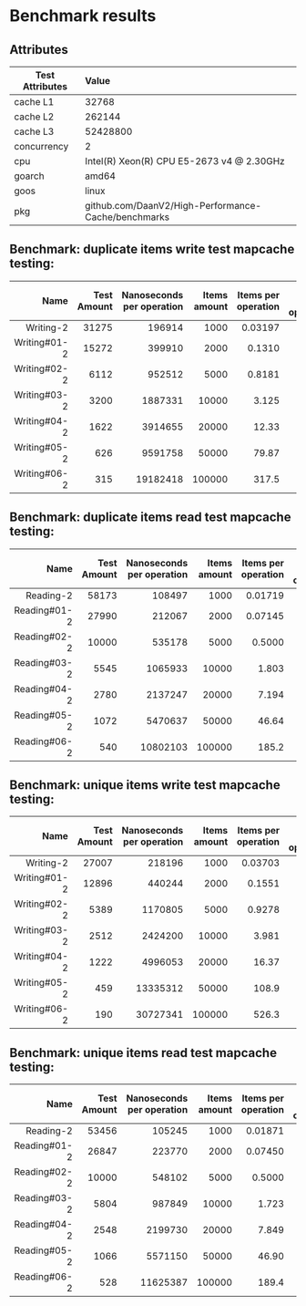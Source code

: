 # Benchmark results

## Attributes

|Test Attributes|Value|
|---------------|:-----|
|cache L1|32768|
|cache L2|262144|
|cache L3|52428800|
|concurrency|2|
|cpu|Intel(R) Xeon(R) CPU E5-2673 v4 @ 2.30GHz|
|goarch|amd64|
|goos|linux|
|pkg|github.com/DaanV2/High-Performance-Cache/benchmarks|

## Benchmark: duplicate items write test mapcache testing: 

|Name|Test Amount|Nanoseconds per operation|Items amount|Items per operation|Bytes per operation|Allocations per operation|
|----:|---:|---:|---:|---:|---:|---:|
|Writing-2|31275|196914|1000|0.03197|168|4|
|Writing#01-2|15272|399910|2000|0.1310|168|4|
|Writing#02-2|6112|952512|5000|0.8181|168|4|
|Writing#03-2|3200|1887331|10000|3.125|168|4|
|Writing#04-2|1622|3914655|20000|12.33|168|4|
|Writing#05-2|626|9591758|50000|79.87|168|4|
|Writing#06-2|315|19182418|100000|317.5|168|4|

## Benchmark: duplicate items read test mapcache testing: 

|Name|Test Amount|Nanoseconds per operation|Items amount|Items per operation|Bytes per operation|Allocations per operation|
|----:|---:|---:|---:|---:|---:|---:|
|Reading-2|58173|108497|1000|0.01719|176|4|
|Reading#01-2|27990|212067|2000|0.07145|176|4|
|Reading#02-2|10000|535178|5000|0.5000|176|4|
|Reading#03-2|5545|1065933|10000|1.803|176|4|
|Reading#04-2|2780|2137247|20000|7.194|176|4|
|Reading#05-2|1072|5470637|50000|46.64|176|4|
|Reading#06-2|540|10802103|100000|185.2|176|4|

## Benchmark: unique items write test mapcache testing: 

|Name|Test Amount|Nanoseconds per operation|Items amount|Items per operation|Bytes per operation|Allocations per operation|
|----:|---:|---:|---:|---:|---:|---:|
|Writing-2|27007|218196|1000|0.03703|168|4|
|Writing#01-2|12896|440244|2000|0.1551|168|4|
|Writing#02-2|5389|1170805|5000|0.9278|168|4|
|Writing#03-2|2512|2424200|10000|3.981|168|4|
|Writing#04-2|1222|4996053|20000|16.37|168|4|
|Writing#05-2|459|13335312|50000|108.9|168|4|
|Writing#06-2|190|30727341|100000|526.3|168|4|

## Benchmark: unique items read test mapcache testing: 

|Name|Test Amount|Nanoseconds per operation|Items amount|Items per operation|Bytes per operation|Allocations per operation|
|----:|---:|---:|---:|---:|---:|---:|
|Reading-2|53456|105245|1000|0.01871|176|4|
|Reading#01-2|26847|223770|2000|0.07450|176|4|
|Reading#02-2|10000|548102|5000|0.5000|176|4|
|Reading#03-2|5804|987849|10000|1.723|176|4|
|Reading#04-2|2548|2199730|20000|7.849|176|4|
|Reading#05-2|1066|5571150|50000|46.90|176|4|
|Reading#06-2|528|11625387|100000|189.4|176|4|

